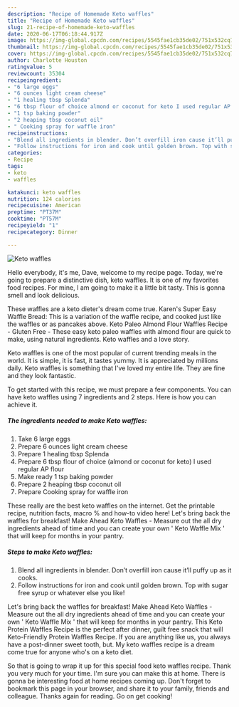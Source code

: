 ```yaml
---
description: "Recipe of Homemade Keto waffles"
title: "Recipe of Homemade Keto waffles"
slug: 21-recipe-of-homemade-keto-waffles
date: 2020-06-17T06:18:44.917Z
image: https://img-global.cpcdn.com/recipes/5545fae1cb35de02/751x532cq70/keto-waffles-recipe-main-photo.jpg
thumbnail: https://img-global.cpcdn.com/recipes/5545fae1cb35de02/751x532cq70/keto-waffles-recipe-main-photo.jpg
cover: https://img-global.cpcdn.com/recipes/5545fae1cb35de02/751x532cq70/keto-waffles-recipe-main-photo.jpg
author: Charlotte Houston
ratingvalue: 5
reviewcount: 35304
recipeingredient:
- "6 large eggs"
- "6 ounces light cream cheese"
- "1 healing tbsp Splenda"
- "6 tbsp flour of choice almond or coconut for keto I used regular AP flour"
- "1 tsp baking powder"
- "2 heaping tbsp coconut oil"
- " Cooking spray for waffle iron"
recipeinstructions:
- "Blend all ingredients in blender. Don’t overfill iron cause it’ll puffy up as it cooks."
- "Follow instructions for iron and cook until golden brown. Top with sugar free syrup or whatever else you like!"
categories:
- Recipe
tags:
- keto
- waffles

katakunci: keto waffles 
nutrition: 124 calories
recipecuisine: American
preptime: "PT37M"
cooktime: "PT57M"
recipeyield: "1"
recipecategory: Dinner

---
```



![Keto waffles](https://img-global.cpcdn.com/recipes/5545fae1cb35de02/751x532cq70/keto-waffles-recipe-main-photo.jpg)

Hello everybody, it's me, Dave, welcome to my recipe page. Today, we're going to prepare a distinctive dish, keto waffles. It is one of my favorites food recipes. For mine, I am going to make it a little bit tasty. This is gonna smell and look delicious.

These waffles are a keto dieter&#39;s dream come true. Karen&#39;s Super Easy Waffle Bread: This is a variation of the waffle recipe, and cooked just like the waffles or as pancakes above. Keto Paleo Almond Flour Waffles Recipe - Gluten Free - These easy keto paleo waffles with almond flour are quick to make, using natural ingredients. Keto waffles and a love story.

Keto waffles is one of the most popular of current trending meals in the world. It is simple, it is fast, it tastes yummy. It is appreciated by millions daily. Keto waffles is something that I've loved my entire life. They are fine and they look fantastic.


To get started with this recipe, we must prepare a few components. You can have keto waffles using 7 ingredients and 2 steps. Here is how you can achieve it.

<!--inarticleads1-->

##### The ingredients needed to make Keto waffles:

1. Take 6 large eggs
1. Prepare 6 ounces light cream cheese
1. Prepare 1 healing tbsp Splenda
1. Prepare 6 tbsp flour of choice (almond or coconut for keto) I used regular AP flour
1. Make ready 1 tsp baking powder
1. Prepare 2 heaping tbsp coconut oil
1. Prepare  Cooking spray for waffle iron


These really are the best keto waffles on the internet. Get the printable recipe, nutrition facts, macro % and how-to video here! Let&#39;s bring back the waffles for breakfast! Make Ahead Keto Waffles - Measure out the all dry ingredients ahead of time and you can create your own &#39; Keto Waffle Mix &#39; that will keep for months in your pantry. 

<!--inarticleads2-->

##### Steps to make Keto waffles:

1. Blend all ingredients in blender. Don’t overfill iron cause it’ll puffy up as it cooks.
1. Follow instructions for iron and cook until golden brown. Top with sugar free syrup or whatever else you like!


Let&#39;s bring back the waffles for breakfast! Make Ahead Keto Waffles - Measure out the all dry ingredients ahead of time and you can create your own &#39; Keto Waffle Mix &#39; that will keep for months in your pantry. This Keto Protein Waffles Recipe is the perfect after dinner, guilt free snack that will Keto-Friendly Protein Waffles Recipe. If you are anything like us, you always have a post-dinner sweet tooth, but. My keto waffles recipe is a dream come true for anyone who&#39;s on a keto diet. 

So that is going to wrap it up for this special food keto waffles recipe. Thank you very much for your time. I'm sure you can make this at home. There is gonna be interesting food at home recipes coming up. Don't forget to bookmark this page in your browser, and share it to your family, friends and colleague. Thanks again for reading. Go on get cooking!
